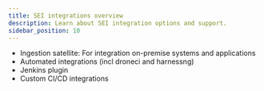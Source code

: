 ```yaml
---
title: SEI integrations overview
description: Learn about SEI integration options and support.
sidebar_position: 10
---
```


* Ingestion satellite: For integration on-premise systems and applications
* Automated integrations (incl droneci and harnessng)
* Jenkins plugin
* Custom CI/CD integrations

<!-- Integrations are handled in connectors -->

<!-- Jira connector requires installing SEI app -->

